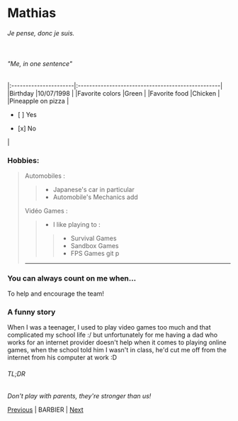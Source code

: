 # Mathias
###### *Je pense, donc je suis.*

<a href="https://zupimages.net/viewer.php?id=23/34/tuoi.jpeg"><img src="https://zupimages.net/up/23/34/tuoi.jpeg" alt="" /></a>

###### "Me, in one sentence"

|:----------------------|:--------------------------------------------------|
|Birthday               |10/07/1998                                         |
|Favorite colors        |Green                                              |
|Favorite food          |Chicken                                            |
|Pineapple on pizza     |<ul><li>[ ] Yes</li></ul><ul><li>[x] No </li></ul> |

### Hobbies:
> Automobiles :
>> - Japanese's car in particular
>> - Automobile's Mechanics  add 
>
> Vidéo Games : 
>> - I like playing to :
>>> - Survival Games 
>>> - Sandbox Games
>>> - FPS Games
>git p
> ---
### You can always count on me when...
To help and encourage the team!

### A funny story
When I was a teenager, I used to play video games too much and that complicated my school life :/ but unfortunately for me having a dad who works for an internet provider doesn't help when it comes to playing online games, when the school told him I wasn't in class, he'd cut me off from the internet from his computer at work :D

###### TL;DR
*Don't play with parents, they're stronger than us!*

<a href="https://github.com/Taweria/markdown-challenge">Previous</a> 
| BARBIER |
<a href="https://github.com/lbeauloi/markdown-challenge">Next</a>

